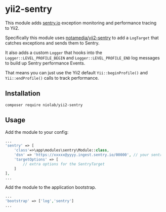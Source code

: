 # yii2-sentry

This module adds [sentry.io](https://sentry.io) exception monitoring and performance tracing to Yii2.

Specifically this module uses [notamedia/yii2-sentry](https://github.com/notamedia/yii2-sentry) to add a `LogTarget` that catches exceptions and sends them to Sentry.

It also adds a custom `Logger` that hooks into the `Logger::LEVEL_PROFILE_BEGIN` and `Logger::LEVEL_PROFILE_END` log messages to build up Sentry performance Events.

That means you can just use the Yii2 default `Yii::beginProfile()` and `Yii::endProfile()` calls to track performance.

## Installation

`composer require niolab/yii2-sentry`

## Usage

Add the module to your config:

```php
...
'sentry' => [
    'class'=>\app\modules\sentry\Module::class,
    'dsn' => 'https://xxxxx@yyyy.ingest.sentry.io/00000', // your sentry.io URL here
    'targetOptions' => [
        // extra options for the SentryTarget      
    ]
],
...
```

Add the module to the application bootstrap.
```php
...
'bootstrap' => ['log','sentry']
...
```